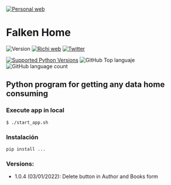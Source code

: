 [![Personal web](https://falken-home.herokuapp.com/static/home_project/img/falken_logo.png)](https://richionline-portfolio.nw.r.appspot.com)
# Falken Home
![Version](https://img.shields.io/badge/version-1.0.4-blue) [![Richi web](https://img.shields.io/badge/web-richionline-red)](https://richionline-portfolio.nw.r.appspot.com) [![Twitter](https://img.shields.io/twitter/follow/richionline?style=social)](https://twitter.com/richionline)

[![Supported Python Versions](https://img.shields.io/badge/python-3.9.1-blue)](https://www.python.org) ![GitHub Top languaje](https://img.shields.io/github/languages/top/falken20/falken_conf_files) ![GitHub language count](https://img.shields.io/github/languages/count/falken20/falken_conf_files) 


## Python program for getting any data home consuming

### Execute app in local

```
$ ./start_app.sh
```
### Instalación

```
pip install ...

```
### Versions:
- 1.0.4 (03/01/2022): Delete button in Author and Books form